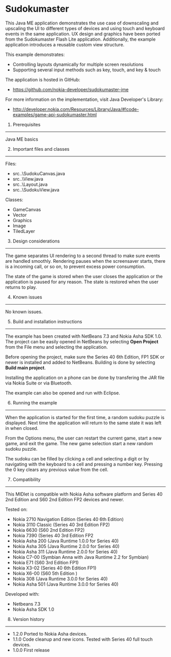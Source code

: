 Sudokumaster
============

This Java ME application demonstrates the use case of downscaling and upscaling the UI to 
different types of devices and using touch and keyboard events in the same 
application. UX design and graphics have been ported from the Sudokumaster Flash
Lite application. Additionally, the example application introduces a reusable custom 
view structure.

This example demonstrates:
* Controlling layouts dynamically for multiple screen resolutions
* Supporting several input methods such as key, touch, and 
  key & touch

The application is hosted in GitHub:
* https://github.com/nokia-developer/sudokumaster-jme

For more information on the implementation, visit Java Developer's Library:
* http://developer.nokia.com/Resources/Library/Java/#!code-examples/game-api-sudokumaster.html

1. Prerequisites
-------------------------------------------------------------------------------
Java ME basics

2. Important files and classes
-------------------------------------------------------------------------------
Files:
* src\..\SudokuCanvas.java
* src\..\View.java
* src\..\Layout.java
* src\..\SudokuView.java

Classes: 
* GameCanvas
* Vector 
* Graphics
* Image 
* TiledLayer

3. Design considerations
-------------------------------------------------------------------------------
The game separates UI rendering to a second thread to make sure events are handled
smoothly. Rendering pauses when the screensaver starts, there is a incoming call,
or so on, to prevent excess power consumption.

The state of the game is stored when the user closes the application or the
application is paused for any reason. The state is restored when the user
returns to play.

4. Known issues
-------------------------------------------------------------------------------
No known issues.

5. Build and installation instructions
-------------------------------------------------------------------------------
The example has been created with NetBeans 7.3 and Nokia Asha SDK 1.0.
The project can be easily opened in NetBeans by selecting **Open Project** 
from the File menu and selecting the application. 

Before opening the project, make sure the Series 40 6th Edition, FP1 SDK or newer is 
installed and added to NetBeans. Building is done by selecting **Build main 
project**.

Installing the application on a phone can be done by transfering the JAR file 
via Nokia Suite or via Bluetooth.

The example can also be opened and run with Eclipse.

6. Running the example
-------------------------------------------------------------------------------
When the application is started for the first time, a random sudoku puzzle is
displayed. Next time the application will return to the same state it was left
in when closed.

From the Options menu, the user can restart the current game, start a new game,
and exit the game. The new game selection start a new random sudoku puzzle.

The sudoku can be filled by clicking a cell and selecting a digit or by navigating 
with the keyboard to a cell and pressing a number key. Pressing the 0  key clears any 
previous value from the cell.

7. Compatibility
-------------------------------------------------------------------------------
This MIDlet is compatible with Nokia Asha software platform and Series 40 2nd
Edition and S60 2nd Edition FP2 devices and newer.

Tested on:
* Nokia 2710 Navigation Edition (Series 40 6th Edition)
* Nokia 3110 Classic (Series 40 3rd Edition FP2)
* Nokia 6630 (S60 2nd Edition FP2)
* Nokia 7390 (Series 40 3rd Edition FP2
* Nokia Asha 200 (Java Runtime 1.0.0 for Series 40)
* Nokia Asha 305 (Java Runtime 2.0.0 for Series 40)
* Nokia Asha 311 (Java Runtime 2.0.0 for Series 40)
* Nokia C7-00 (Symbian Anna with Java Runtime 2.2 for Symbian)
* Nokia E71 (S60 3rd Edition FP1)
* Nokia X3-02 (Series 40 6th Edition FP1)
* Nokia X6-00 (S60 5th Edition )
* Nokia 308 (Java Runtime 3.0.0 for Series 40)
* Nokia Asha 501 (Java Runtime 3.0.0 for Series 40)

Developed with:
* Netbeans 7.3
* Nokia Asha SDK 1.0

8. Version history
-------------------------------------------------------------------------------
* 1.2.0 Ported to Nokia Asha devices.
* 1.1.0 Code cleanup and new icons. Tested with Series 40 full touch devices.
* 1.0.0 First release